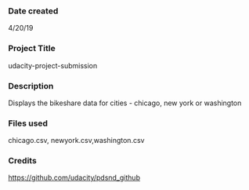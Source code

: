 ### Date created
4/20/19

### Project Title
udacity-project-submission

### Description
Displays the bikeshare data for cities - chicago, new york or washington

### Files used
chicago.csv, newyork.csv,washington.csv

### Credits
https://github.com/udacity/pdsnd_github
